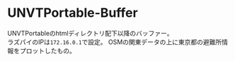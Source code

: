 # UNVTPortable-Buffer
UNVTPortableのhtmlディレクトリ配下以降のバッファー。   
ラズパイのIPは```172.16.0.1```で設定。
OSMの関東データの上に東京都の避難所情報をプロットしたもの。
